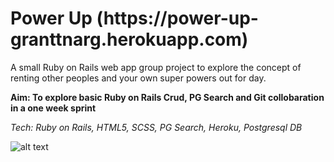 <h1>Power Up (https://power-up-granttnarg.herokuapp.com)</h1>

<p>A small Ruby on Rails web app group project to explore the concept of renting other peoples and your own super powers out for day.</p>
<p><b>Aim: To explore basic Ruby on Rails Crud, PG Search and  Git collobaration in a one week sprint</b></p>
<p><i>Tech: Ruby on Rails, HTML5, SCSS, PG Search, Heroku, Postgresql DB</i></p>

![alt text](https://res.cloudinary.com/dpxibu6l4/image/upload/v1574604885/Screen_Shot_2019-11-18_at_11.06.13_hawdcq.png)
